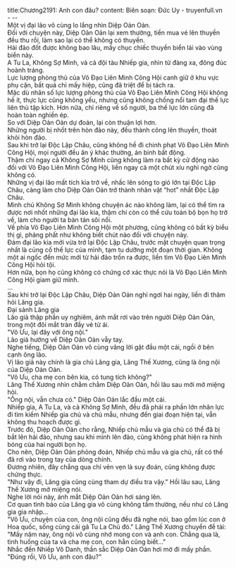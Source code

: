 title:Chương2191: Anh con đâu?
content:
Biên soạn: Đức Uy - truyenfull.vn<br>- --<br>Một vị đại lão vô cùng lo lắng nhìn Diệp Oản Oản.<br>Đối với chuyện này, Diệp Oản Oản lại xem thường, tiền mua vé lên thuyền đều thu rồi, làm sao lại có thể không có thuyền.<br>Hải đảo đốt được không bao lâu, mấy chục chiếc thuyền biển lái vào vùng biển này.<br>A Tu La, Không Sợ Minh, và cả đội tàu Nhiếp gia, nhìn từ đàng xa, đông đúc hoành tráng.<br>Lực lượng phòng thủ của Võ Đạo Liên Minh Công Hội canh giữ ở khu vực phụ cận, bất quá chỉ mấy hiệp, cũng đã triệt để bị tách ra.<br>Mặc dù nhân số lực lượng phòng thủ của Võ Đạo Liên Minh Công Hội không hề ít, thực lực cũng không yếu, nhưng cũng không chống nổi tam đại thế lực liên thủ tập kích. Hơn nữa, chỉ riêng về số người, ba thế lực lớn cũng đã hoàn toàn nghiền ép.<br>So với Diệp Oản Oản dự đoán, lại còn thuận lợi hơn.<br>Những người bị nhốt trên hòn đảo này, đều thành công lên thuyền, thoát khỏi hòn đảo.<br>Sau khi trở lại Độc Lập Châu, cũng không hề đi chinh phạt Võ Đạo Liên Minh Công Hội, mọi người đều ăn ý khác thường, án binh bất động.<br>Thậm chí ngay cả Không Sợ Minh cũng không làm ra bất kỳ cử động nào đối với Võ Đạo Liên Minh Công Hội, liền ngay cả một chút xíu nghi ngờ cũng không có.<br>Những vị đại lão mất tích kia trở về, nhấc lên sóng to gió lớn tại Độc Lập Châu, càng làm cho Diệp Oản Oản trở thành nhân vật “hot” nhất Độc Lập Châu.<br>Minh chủ Không Sợ Minh không chuyện ác nào không làm, lại có thể tìm ra được nơi nhốt những đại lão kia, thậm chí còn có thể cứu toàn bộ bọn họ trở về, làm cho người ta bàn tán sôi nổi.<br>Về phía Võ Đạo Liên Minh Công Hội một phương, cũng không có bất kỳ biểu thị gì, phảng phất như không biết chút nào đối với chuyện này.<br>Đám đại lão kia mới vừa trở lại Độc Lập Châu, trước mặt chuyện quan trọng nhất là củng cố thế lực của mình, tạm tu dưỡng một đoạn thời gian. Không một ai ngốc đến mức mới từ hải đảo trốn ra được, liền tìm Võ Đạo Liên Minh Công Hội hỏi tội.<br>Hơn nữa, bọn họ cũng không có chứng cớ xác thực nói là Võ Đạo Liên Minh Công Hội giam giữ mình.<br>...<br>Sau khi trở lại Độc Lập Châu, Diệp Oản Oản nghỉ ngơi hai ngày, liền đi thăm hỏi Lăng gia.<br>Đại sảnh Lăng gia<br>Lão giả thập phần uy nghiêm, ánh mắt rơi vào trên người Diệp Oản Oản, trong một đôi mắt tràn đầy vẻ từ ái.<br>"Vô Ưu, lại đây với ông nội."<br>Lão giả hướng về Diệp Oản Oản vẫy tay.<br>Nghe tiếng, Diệp Oản Oản vô cùng vâng lời gật đầu một cái, ngồi ở bên cạnh ông lão.<br>Vị lão giả này chính là gia chủ Lăng gia, Lăng Thế Xương, cũng là ông nội của Diệp Oản Oản.<br>"Vô Ưu, cha mẹ con bên kia, có tung tích không?"<br>Lăng Thế Xương nhìn chằm chằm Diệp Oản Oản, hồi lâu sau mới mở miệng hỏi.<br>"Ông nội, vẫn chưa có." Diệp Oản Oản lắc đầu một cái.<br>Nhiếp gia, A Tu La, và cả Không Sợ Minh, đều đã phái ra phần lớn nhân lực đi tìm kiếm Nhiếp gia chủ và chủ mẫu, nhưng đến giai đoạn hiện tại, vẫn không thu hoạch được gì.<br>Trước đó, Diệp Oản Oản cho rằng, Nhiếp chủ mẫu và gia chủ có thể đã bị bắt lên hải đảo, nhưng sau khi mình lên đảo, cũng không phát hiện ra hình bóng của hai người bọn họ.<br>Cho nên, Diệp Oản Oản phỏng đoán, Nhiếp chủ mẫu và gia chủ, rất có thể đã rơi vào trong tay của dòng chính.<br>Đương nhiên, đây chẳng qua chỉ vẻn vẹn là suy đoán, cũng không được chứng thực.<br>"Như vậy đi, Lăng gia cũng cùng tham dự điều tra vậy." Hồi lâu sau, Lăng Thế Xương mở miệng nói.<br>Nghe lời nói này, ánh mắt Diệp Oản Oản hơi sáng lên.<br>Cơ quan tình báo của Lăng gia vô cùng không tầm thường, nếu như có Lăng gia gia nhập...<br>"Vô Ưu, chuyện của con, ông nội cũng đều đã nghe nói, bao gồm lúc con ở Hoa quốc, sống cùng cái gã Tu La Chủ đó." Lăng Thế Xương chuyển đề tài: "Mấy năm nay, ông nội vô cùng nhớ mong con và anh con. Chẳng qua là, tình huống của ta và cha mẹ con, con hẳn cũng biết..."<br>Nhắc đến Nhiếp Vô Danh, thần sắc Diệp Oản Oản hơi mờ đi mấy phần.<br>"Đúng rồi, Vô Ưu, anh con đâu?"